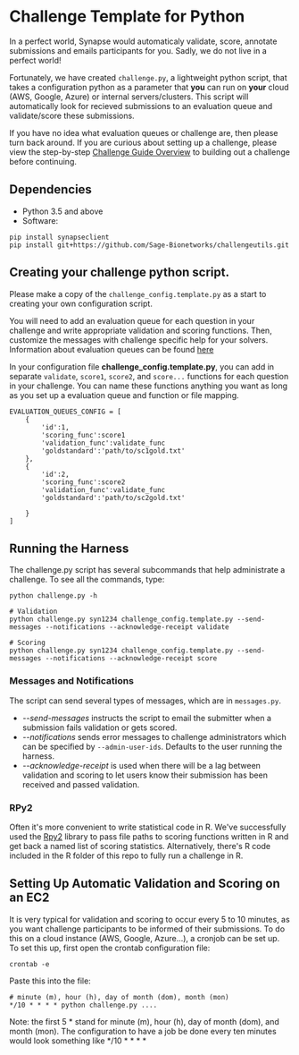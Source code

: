 Challenge Template for Python
=============================

In a perfect world, Synapse would automaticaly validate, score, annotate submissions and emails participants for you.  Sadly, we do not live in a perfect world! 

Fortunately, we have created `challenge.py`, a lightweight python script, that takes a configuration python as a parameter that **you** can run on **your** cloud (AWS, Google, Azure) or internal servers/clusters.  This script will automatically look for recieved submissions to an evaluation queue and validate/score these submissions.

If you have no idea what evaluation queues or challenge are, then please turn back around.  If you are curious about setting up a challenge, please view the step-by-step [Challenge Guide Overview](https://docs.synapse.org/articles/challenge_administration.html) to building out a challenge before continuing. 


## Dependencies

* Python 3.5 and above
* Software:
```
pip install synapseclient
pip install git+https://github.com/Sage-Bionetworks/challengeutils.git
```

## Creating your challenge python script.

Please make a copy of the `challenge_config.template.py` as a start to creating your own configuration script.

You will need to add an evaluation queue for each question in your challenge and write appropriate validation and scoring functions. Then, customize the messages with challenge specific help for your solvers.  Information about evaluation queues can be found [here](https://docs.synapse.org/articles/evaluation_queues.html)

In your configuration file **challenge_config.template.py**, you can add in separate `validate`, `score1`, `score2`, and `score...` functions for each question in your challenge.  You can name these functions anything you want as long as you set up a evaluation queue and function or file mapping.  
```
EVALUATION_QUEUES_CONFIG = [
    {
        'id':1,
        'scoring_func':score1
        'validation_func':validate_func
        'goldstandard':'path/to/sc1gold.txt'
    },
    {
        'id':2,
        'scoring_func':score2
        'validation_func':validate_func
        'goldstandard':'path/to/sc2gold.txt'

    }
]
```

## Running the Harness

The challenge.py script has several subcommands that help administrate a challenge. To see all the commands, type:

```
python challenge.py -h

# Validation
python challenge.py syn1234 challenge_config.template.py --send-messages --notifications --acknowledge-receipt validate

# Scoring
python challenge.py syn1234 challenge_config.template.py --send-messages --notifications --acknowledge-receipt score

```


### Messages and Notifications

The script can send several types of messages, which are in `messages.py`. 

* *--send-messages* instructs the script to email the submitter when a submission fails validation or gets scored.
* *--notifications* sends error messages to challenge administrators which can be specified by `--admin-user-ids`. Defaults to the user running the harness.
* *--acknowledge-receipt* is used when there will be a lag between validation and scoring to let users know their submission has been received and passed validation.


### RPy2

Often it's more convenient to write statistical code in R. We've successfully used the [Rpy2](http://rpy.sourceforge.net/) library to pass file paths to scoring functions written in R and get back a named list of scoring statistics. Alternatively, there's R code included in the R folder of this repo to fully run a challenge in R.

## Setting Up Automatic Validation and Scoring on an EC2

It is very typical for validation and scoring to occur every 5 to 10 minutes, as you want challenge participants to be informed of their submissions.  To do this on a cloud instance (AWS, Google, Azure...), a cronjob can be set up.  To set this up, first open the crontab configuration file:

	crontab -e

Paste this into the file:

	# minute (m), hour (h), day of month (dom), month (mon)                      
	*/10 * * * * python challenge.py ....

Note: the first 5 * stand for minute (m), hour (h), day of month (dom), and month (mon). The configuration to have a job be done every ten minutes would look something like */10 * * * *

